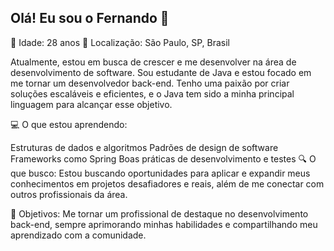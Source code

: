 ## Olá! Eu sou o Fernando 👋 ##
🔹 Idade: 28 anos
🔹 Localização: São Paulo, SP, Brasil

Atualmente, estou em busca de crescer e me desenvolver na área de desenvolvimento de software. Sou estudante de Java e estou focado em me tornar um desenvolvedor back-end. Tenho uma paixão por criar soluções escaláveis e eficientes, e o Java tem sido a minha principal linguagem para alcançar esse objetivo.

💻 O que estou aprendendo:

Estruturas de dados e algoritmos
Padrões de design de software
Frameworks como Spring
Boas práticas de desenvolvimento e testes
🔍 O que busco:
Estou buscando oportunidades para aplicar e expandir meus conhecimentos em projetos desafiadores e reais, além de me conectar com outros profissionais da área.

🚀 Objetivos:
Me tornar um profissional de destaque no desenvolvimento back-end, sempre aprimorando minhas habilidades e compartilhando meu aprendizado com a comunidade.
